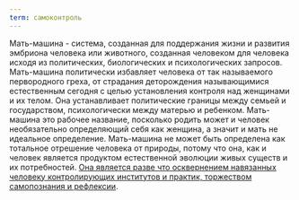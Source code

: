 ```yaml
---
term: самоконтроль
---
```


Мать-машина - система, созданная для поддержания жизни и развития эмбриона человека или животного, созданная человеком для человека исходя из политических, биологических и психологических запросов. Мать-машина политически избавляет человека от так называемого первородного греха, от страдания деторождения называющимися естественным сегодня с целью установления контроля над женщинами и их телом. Она устанавливает политические границы между семьей и государством, психологически между матерью и ребенком. Мать-машина это рабочее название, посколько родить может и человек необязательно определяющий себя как женщина, а значит и мать не идеальное определение. Мать-машина не может быть определена как тотальное отрешение человека от природы, потому что она, как и человек является продуктом естественной эволюции живых существ и их потребностей. [Она является разве что осквернением навязанных человеку контролирующих институтов и практик, торжеством самопознания и рефлексии](http://tutu.ru).
